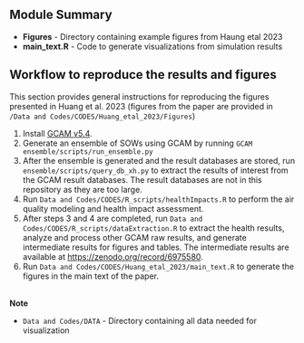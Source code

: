## Module Summary

* **Figures** -  Directory containing example figures from Haung etal 2023
* **main_text.R** - Code to generate visualizations from simulation results
 
## Workflow to reproduce the results and figures 
This section provides general instructions for reproducing the figures presented in Huang et al. 2023 (figures from the paper are provided in `/Data and Codes/CODES/Huang_etal_2023/Figures`)
1. Install [GCAM v5.4](http://jgcri.github.io/gcam-doc/v5.4/toc.html). 
2. Generate an ensemble of SOWs using GCAM by running `GCAM ensemble/scripts/run_ensemble.py`
3. After the ensemble is generated and the result databases are stored, run `ensemble/scripts/query_db_xh.py` to extract the results of interest from the GCAM result databases. The result databases are not in this repository as they are too large. 
4. Run `Data and Codes/CODES/R_scripts/healthImpacts.R` to perform the air quality modeling and health impact assessment. 
5. After steps 3 and 4 are completed, run `Data and Codes/CODES/R_scripts/dataExtraction.R` to extract the health results, analyze and process other GCAM raw results, and generate intermediate results for figures and tables. The intermediate results are available at https://zenodo.org/record/6975580. 
7. Run `Data and Codes/CODES/Huang_etal_2023/main_text.R` to generate the figures in the main text of the paper. 

<br>**Note** 
* `Data and Codes/DATA` - Directory containing all data needed for visualization
